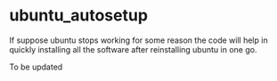 # ubuntu_autosetup

If suppose ubuntu stops working for some reason the code will help in quickly installing all the software after reinstalling ubuntu in one go.

To be updated
